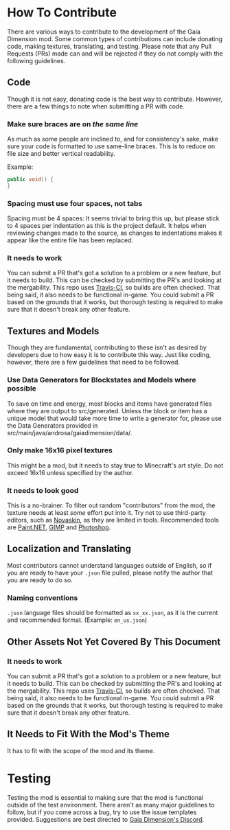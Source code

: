 # How To Contribute
There are various ways to contribute to the development of the Gaia Dimension mod. Some common types of contributions can include donating code, making textures, translating, and testing. Please note that any Pull Requests (PRs) made can and will be rejected if they do not comply with the following guidelines.

## Code
Though it is not easy, donating code is the best way to contribute. However, there are a few things to note when submitting a PR with code.

### Make sure braces are on *the same line*
As much as some people are inclined to, and for consistency's sake, make sure your code is formatted to use same-line braces. This is to reduce on file size and better vertical readability.

Example:
```java
public void() {
}
```

### Spacing must use four spaces, not tabs
Spacing must be 4 spaces: It seems trivial to bring this up, but please stick to 4 spaces per indentation as this is the project default. It helps when reviewing changes made to the source, as changes to indentations makes it appear like the entire file has been replaced.

### It needs to work
You can submit a PR that's got a solution to a problem or a new feature, but it needs to build. This can be checked by submitting the PR's and looking at the mergability. This repo uses [Travis-CI](https://travis-ci.org/), so builds are often checked.
That being said, it also needs to be functional in-game. You could submit a PR based on the grounds that it works, but thorough testing is required to make sure that it doesn't break any other feature.

## Textures and Models
Though they are fundamental, contributing to these isn't as desired by developers due to how easy it is to contribute this way. Just like coding, however, there are a few guidelines that need to be followed.

### Use Data Generators for Blockstates and Models where possible
To save on time and energy, most blocks and items have generated files where they are output to src/generated. Unless the block or item has a unique model that would take more time to write a generator for, please use the Data Generators provided in src/main/java/androsa/gaiadimension/data/.

### Only make 16x16 pixel textures
This might be a mod, but it needs to stay true to Minecraft's art style. Do not exceed 16x16 unless specified by the author.


### It needs to look good
This is a no-brainer. To filter out random "contributors" from the mod, the texture needs at least *some* effort put into it. Try not to use third-party editors, such as [Novaskin](https://novaskin.me/), as they are limited in tools. Recommended tools are [Paint.NET](https://www.getpaint.net/), [GIMP](https://www.gimp.org/) and [Photoshop](https://photoshop.com/).

## Localization and Translating
Most contributors cannot understand languages outside of English, so if you are ready to have your `.json` file pulled, please notify the author that you are ready to do so.

### Naming conventions
`.json` language files should be formatted as `xx_xx.json`, as it is the current and recommended format. (Example: `en_us.json`)

## Other Assets Not Yet Covered By This Document

### It needs to work
You can submit a PR that's got a solution to a problem or a new feature, but it needs to build. This can be checked by submitting the PR's and looking at the mergability. This repo uses [Travis-CI](https://travis-ci.org/), so builds are often checked.
That being said, it also needs to be functional in-game. You could submit a PR based on the grounds that it works, but thorough testing is required to make sure that it doesn't break any other feature.

## It Needs to Fit With the Mod's Theme

It has to fit with the scope of the mod and its theme.

# Testing
Testing the mod is essential to making sure that the mod is functional outside of the test environment. There aren't as many major guidelines to follow, but if you come across a bug, try to use the issue templates provided. Suggestions are best directed to [Gaia Dimension's Discord](https://discord.gg/g7BBHB6).
